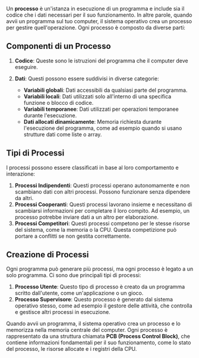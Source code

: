 Un **processo** è un'istanza in esecuzione di un programma e include sia il codice che i dati necessari per il suo funzionamento. In altre parole, quando avvii un programma sul tuo computer, il sistema operativo crea un processo per gestire quell'operazione. Ogni processo è composto da diverse parti:

## Componenti di un Processo

1. **Codice**: Queste sono le istruzioni del programma che il computer deve eseguire.
2. **Dati**: Questi possono essere suddivisi in diverse categorie:
    
    - **Variabili globali**: Dati accessibili da qualsiasi parte del programma.
    - **Variabili locali**: Dati utilizzati solo all'interno di una specifica funzione o blocco di codice.
    - **Variabili temporanee**: Dati utilizzati per operazioni temporanee durante l'esecuzione.
    - **Dati allocati dinamicamente**: Memoria richiesta durante l'esecuzione del programma, come ad esempio quando si usano strutture dati come liste o array.
    

## Tipi di Processi

I processi possono essere classificati in base al loro comportamento e interazione:

1. **Processi Indipendenti**: Questi processi operano autonomamente e non scambiano dati con altri processi. Possono funzionare senza dipendere da altri.
2. **Processi Cooperanti**: Questi processi lavorano insieme e necessitano di scambiarsi informazioni per completare il loro compito. Ad esempio, un processo potrebbe inviare dati a un altro per elaborazione.
3. **Processi Competitori**: Questi processi competono per le stesse risorse del sistema, come la memoria o la CPU. Questa competizione può portare a conflitti se non gestita correttamente.

## Creazione di Processi

Ogni programma può generare più processi, ma ogni processo è legato a un solo programma. Ci sono due principali tipi di processi:

1. **Processo Utente**: Questo tipo di processo è creato da un programma scritto dall'utente, come un'applicazione o un gioco.
2. **Processo Supervisore**: Questo processo è generato dal sistema operativo stesso, come ad esempio il gestore delle attività, che controlla e gestisce altri processi in esecuzione.

Quando avvii un programma, il sistema operativo crea un processo e lo memorizza nella memoria centrale del computer. Ogni processo è rappresentato da una struttura chiamata **PCB (Process Control Block)**, che contiene informazioni fondamentali per il suo funzionamento, come lo stato del processo, le risorse allocate e i registri della CPU.